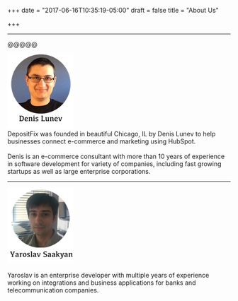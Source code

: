 +++
date = "2017-06-16T10:35:19-05:00"
draft = false
title = "About Us"

+++

-----
@@@@@
<div class="row">
    <div class="col-md-2">
        <img src="/img/headshot-title.png">
    </div>
    <div class="col-md-8">
       DepositFix was founded in beautiful Chicago, IL by Denis Lunev to help businesses connect e-commerce and marketing using HubSpot.
       <br><br>
       Denis is an e-commerce consultant with more than 10 years of experience in software development for variety of companies, including fast growing startups as well as large enterprise corporations.
    </div>
</div>

--------

<div class="row">
    <div class="col-md-2">
        <img src="/img/yar.png">
    </div>
    <div class="col-md-8">
       <br>
       Yaroslav is an enterprise developer with multiple years of experience working on integrations and business applications for banks and telecommunication companies.
    </div>
</div>


